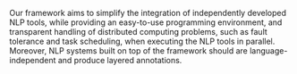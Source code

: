 Our framework aims to simplify the integration of independently developed NLP tools, while providing an easy-to-use programming environment, and transparent handling of distributed computing problems, such as fault tolerance and task scheduling, when executing the NLP tools in parallel. Moreover, NLP systems built on top of the framework should are language-independent and produce layered annotations.
